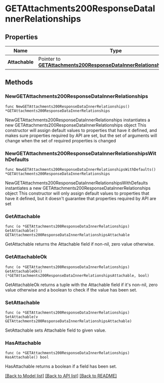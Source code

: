 # GETAttachments200ResponseDataInnerRelationships

## Properties

Name | Type | Description | Notes
------------ | ------------- | ------------- | -------------
**Attachable** | Pointer to [**GETAttachments200ResponseDataInnerRelationshipsAttachable**](GETAttachments200ResponseDataInnerRelationshipsAttachable.md) |  | [optional] 

## Methods

### NewGETAttachments200ResponseDataInnerRelationships

`func NewGETAttachments200ResponseDataInnerRelationships() *GETAttachments200ResponseDataInnerRelationships`

NewGETAttachments200ResponseDataInnerRelationships instantiates a new GETAttachments200ResponseDataInnerRelationships object
This constructor will assign default values to properties that have it defined,
and makes sure properties required by API are set, but the set of arguments
will change when the set of required properties is changed

### NewGETAttachments200ResponseDataInnerRelationshipsWithDefaults

`func NewGETAttachments200ResponseDataInnerRelationshipsWithDefaults() *GETAttachments200ResponseDataInnerRelationships`

NewGETAttachments200ResponseDataInnerRelationshipsWithDefaults instantiates a new GETAttachments200ResponseDataInnerRelationships object
This constructor will only assign default values to properties that have it defined,
but it doesn't guarantee that properties required by API are set

### GetAttachable

`func (o *GETAttachments200ResponseDataInnerRelationships) GetAttachable() GETAttachments200ResponseDataInnerRelationshipsAttachable`

GetAttachable returns the Attachable field if non-nil, zero value otherwise.

### GetAttachableOk

`func (o *GETAttachments200ResponseDataInnerRelationships) GetAttachableOk() (*GETAttachments200ResponseDataInnerRelationshipsAttachable, bool)`

GetAttachableOk returns a tuple with the Attachable field if it's non-nil, zero value otherwise
and a boolean to check if the value has been set.

### SetAttachable

`func (o *GETAttachments200ResponseDataInnerRelationships) SetAttachable(v GETAttachments200ResponseDataInnerRelationshipsAttachable)`

SetAttachable sets Attachable field to given value.

### HasAttachable

`func (o *GETAttachments200ResponseDataInnerRelationships) HasAttachable() bool`

HasAttachable returns a boolean if a field has been set.


[[Back to Model list]](../README.md#documentation-for-models) [[Back to API list]](../README.md#documentation-for-api-endpoints) [[Back to README]](../README.md)


